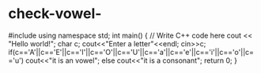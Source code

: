 # check-vowel-
#include <iostream>
using namespace std;
int main() {
    // Write C++ code here
cout << "Hello world!";
char c;
cout<<"Enter a letter"<<endl;
cin>>c;
if(c=='A'||c=='E'||c=='I'||c=='O'||c=='U'||c=='a'||c=='e'||c=='i'||c=='o'||c=='u')
cout<<"it is an vowel";
else
cout<<"it is a consonant";
return 0;
}
